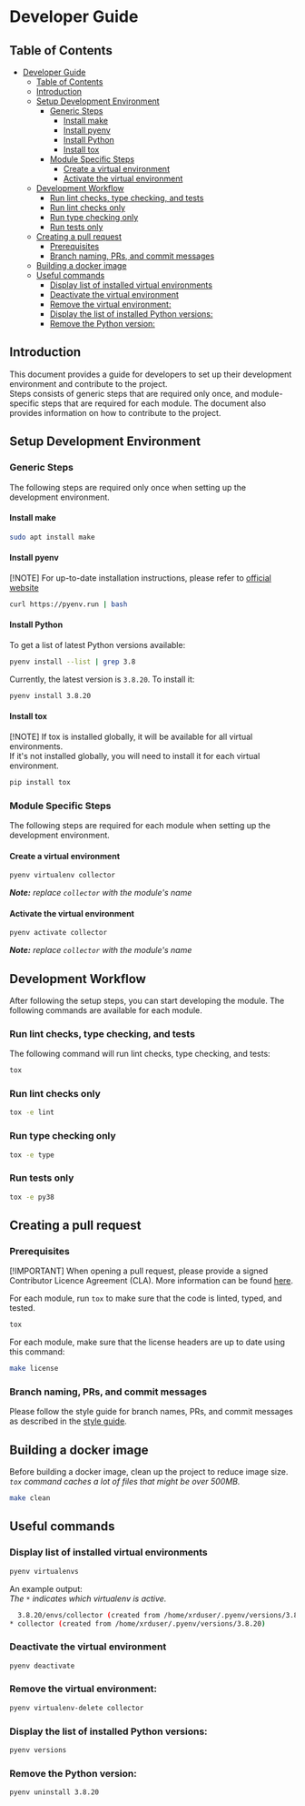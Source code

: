 # Developer Guide

## Table of Contents

- [Developer Guide](#developer-guide)
  - [Table of Contents](#table-of-contents)
  - [Introduction](#introduction)
  - [Setup Development Environment](#setup-development-environment)
    - [Generic Steps](#generic-steps)
      - [Install make](#install-make)
      - [Install pyenv](#install-pyenv)
      - [Install Python](#install-python)
      - [Install tox](#install-tox)
    - [Module Specific Steps](#module-specific-steps)
      - [Create a virtual environment](#create-a-virtual-environment)
      - [Activate the virtual environment](#activate-the-virtual-environment)
  - [Development Workflow](#development-workflow)
    - [Run lint checks, type checking, and tests](#run-lint-checks-type-checking-and-tests)
    - [Run lint checks only](#run-lint-checks-only)
    - [Run type checking only](#run-type-checking-only)
    - [Run tests only](#run-tests-only)
  - [Creating a pull request](#creating-a-pull-request)
    - [Prerequisites](#prerequisites)
    - [Branch naming, PRs, and commit messages](#branch-naming-prs-and-commit-messages)
  - [Building a docker image](#building-a-docker-image)
  - [Useful commands](#useful-commands)
    - [Display list of installed virtual environments](#display-list-of-installed-virtual-environments)
    - [Deactivate the virtual environment](#deactivate-the-virtual-environment)
    - [Remove the virtual environment:](#remove-the-virtual-environment)
    - [Display the list of installed Python versions:](#display-the-list-of-installed-python-versions)
    - [Remove the Python version:](#remove-the-python-version)

## Introduction

This document provides a guide for developers to set up their development environment and contribute to the project.  
Steps consists of generic steps that are required only once, 
and module-specific steps that are required for each module.
The document also provides information on how to contribute to the project.

## Setup Development Environment

### Generic Steps

The following steps are required only once when setting up the development environment.

#### Install make

```bash
sudo apt install make
```

#### Install pyenv

[!NOTE]
For up-to-date installation instructions, please refer to [official website](https://github.com/pyenv/pyenv-installer)

```bash
curl https://pyenv.run | bash
```

#### Install Python

To get a list of latest Python versions available:
```bash
pyenv install --list | grep 3.8
```

Currently, the latest version is `3.8.20`. To install it:

```bash
pyenv install 3.8.20
```

#### Install tox

[!NOTE]
If tox is installed globally, it will be available for all virtual environments.  
If it's not installed globally, you will need to install it for each virtual environment.

```bash
pip install tox
```

### Module Specific Steps

The following steps are required for each module when setting up the development environment.

#### Create a virtual environment

```bash
pyenv virtualenv collector
```

_**Note:** replace `collector` with the module's name_

#### Activate the virtual environment

```bash
pyenv activate collector
```

_**Note:** replace `collector` with the module's name_

## Development Workflow

After following the setup steps, you can start developing the module.
The following commands are available for each module.

### Run lint checks, type checking, and tests

The following command will run lint checks, type checking, and tests:

```bash
tox
```

### Run lint checks only

```bash
tox -e lint
```

### Run type checking only

```bash
tox -e type
```

### Run tests only

```bash
tox -e py38
```

## Creating a pull request

### Prerequisites

[!IMPORTANT]
When opening a pull request, please provide a signed Contributor Licence Agreement (CLA). More information can be found
[here](https://github.com/nordic-institute/X-Road/blob/develop/CONTRIBUTING.md#legal-notice).

For each module, run `tox` to make sure that the code is linted, typed, and tested.

```bash
tox
```

For each module, make sure that the license headers are up to date using this command:

```bash
make license
```

### Branch naming, PRs, and commit messages

Please follow the style guide for branch names, PRs, and commit messages 
as described in the [style guide](https://github.com/nordic-institute/X-Road/blob/develop/CONTRIBUTING.md#styleguides).

## Building a docker image

Before building a docker image, clean up the project to reduce image size.  
_`tox` command caches a lot of files that might be over 500MB._

```bash
make clean
```

## Useful commands

### Display list of installed virtual environments

```bash
pyenv virtualenvs
```

An example output:  
_The `*` indicates which virtualenv is active._

```bash
  3.8.20/envs/collector (created from /home/xrduser/.pyenv/versions/3.8.20)
* collector (created from /home/xrduser/.pyenv/versions/3.8.20)
```

### Deactivate the virtual environment

```bash
pyenv deactivate
```

### Remove the virtual environment:

```bash
pyenv virtualenv-delete collector
```

### Display the list of installed Python versions:

```bash
pyenv versions
```

### Remove the Python version:

```bash
pyenv uninstall 3.8.20
```
